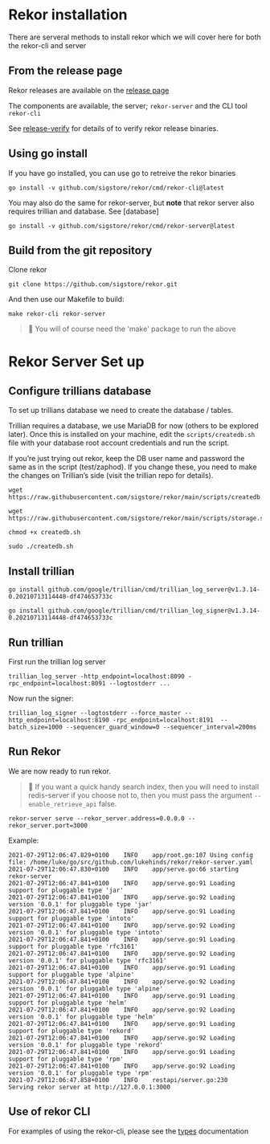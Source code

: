 # Rekor installation

There are serveral methods to install rekor which we will cover here for both the rekor-cli and server

## From the release page

Rekor releases are available on the [release page](https://github.com/sigstore/rekor/releases)

The components are available, the server; `rekor-server` and the CLI tool `rekor-cli`

See [release-verify](release-verify.md) for details of to verify rekor release binaries.

## Using go install

If you have go installed, you can use go to retreive the rekor binaries

```
go install -v github.com/sigstore/rekor/cmd/rekor-cli@latest
```

You may also do the same for rekor-server, but **note** that rekor server also
requires trillian and database. See [database]

```
go install -v github.com/sigstore/rekor/cmd/rekor-server@latest
```

## Build from the git repository

Clone rekor

```
git clone https://github.com/sigstore/rekor.git
```

And then use our Makefile to build:

```
make rekor-cli rekor-server
```

> :notebook: You will of course need the 'make' package to run the above


# Rekor Server Set up

## Configure trillians database

To set up trillians database we need to create the database / tables.

Trillian requires a database, we use MariaDB for now (others to be explored later). Once this is installed on your machine, 
edit the `scripts/createdb.sh` file with your database root account credentials and run the script.

If you’re just trying out rekor, keep the DB user name and password the same as in the script (test/zaphod). If you change these,
you need to make the changes on Trillian’s side (visit the trillian repo for details).

```
wget https://raw.githubusercontent.com/sigstore/rekor/main/scripts/createdb.sh
```

```
wget https://raw.githubusercontent.com/sigstore/rekor/main/scripts/storage.sql
```

```
chmod +x createdb.sh
```

```
sudo ./createdb.sh
```

## Install trillian 

```
go install github.com/google/trillian/cmd/trillian_log_server@v1.3.14-0.20210713114448-df474653733c
```

```
go install github.com/google/trillian/cmd/trillian_log_signer@v1.3.14-0.20210713114448-df474653733c
```

## Run trillian

First run the trillian log server

```
trillian_log_server -http_endpoint=localhost:8090 -rpc_endpoint=localhost:8091 --logtostderr ... 
```

Now run the signer:

```
trillian_log_signer --logtostderr --force_master --http_endpoint=localhost:8190 -rpc_endpoint=localhost:8191  --batch_size=1000 --sequencer_guard_window=0 --sequencer_interval=200ms
```

## Run Rekor

We are now ready to run rekor.

> :notebook: If you want a quick handy search index, then you will need to install redis-server
   if you choose not to, then you must pass the argument `--enable_retrieve_api` false.

```
rekor-server serve --rekor_server.address=0.0.0.0 --rekor_server.port=3000
```

Example:

```
2021-07-29T12:06:47.829+0100	INFO	app/root.go:107	Using config file: /home/luke/go/src/github.com/lukehinds/rekor/rekor-server.yaml
2021-07-29T12:06:47.830+0100	INFO	app/serve.go:66	starting rekor-server 
2021-07-29T12:06:47.841+0100	INFO	app/serve.go:91	Loading support for pluggable type 'jar'
2021-07-29T12:06:47.841+0100	INFO	app/serve.go:92	Loading version '0.0.1' for pluggable type 'jar'
2021-07-29T12:06:47.841+0100	INFO	app/serve.go:91	Loading support for pluggable type 'intoto'
2021-07-29T12:06:47.841+0100	INFO	app/serve.go:92	Loading version '0.0.1' for pluggable type 'intoto'
2021-07-29T12:06:47.841+0100	INFO	app/serve.go:91	Loading support for pluggable type 'rfc3161'
2021-07-29T12:06:47.841+0100	INFO	app/serve.go:92	Loading version '0.0.1' for pluggable type 'rfc3161'
2021-07-29T12:06:47.841+0100	INFO	app/serve.go:91	Loading support for pluggable type 'alpine'
2021-07-29T12:06:47.841+0100	INFO	app/serve.go:92	Loading version '0.0.1' for pluggable type 'alpine'
2021-07-29T12:06:47.841+0100	INFO	app/serve.go:91	Loading support for pluggable type 'helm'
2021-07-29T12:06:47.841+0100	INFO	app/serve.go:92	Loading version '0.0.1' for pluggable type 'helm'
2021-07-29T12:06:47.841+0100	INFO	app/serve.go:91	Loading support for pluggable type 'rekord'
2021-07-29T12:06:47.841+0100	INFO	app/serve.go:92	Loading version '0.0.1' for pluggable type 'rekord'
2021-07-29T12:06:47.841+0100	INFO	app/serve.go:91	Loading support for pluggable type 'rpm'
2021-07-29T12:06:47.841+0100	INFO	app/serve.go:92	Loading version '0.0.1' for pluggable type 'rpm'
2021-07-29T12:06:47.858+0100	INFO	restapi/server.go:230	Serving rekor server at http://127.0.0.1:3000
```

## Use of rekor CLI

For examples of using the rekor-cli, please see the [types](types.md) documentation

